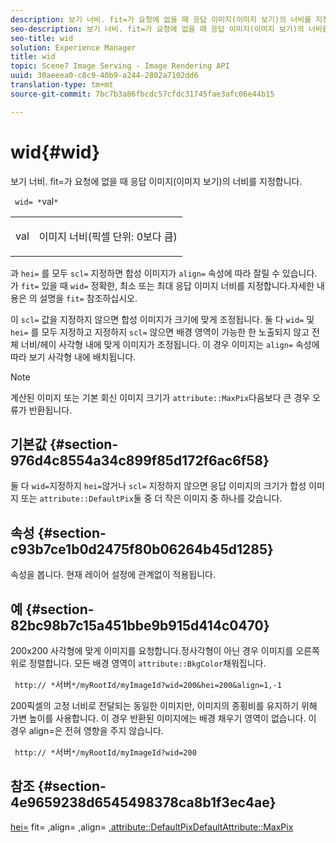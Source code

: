 ```yaml
---
description: 보기 너비. fit=가 요청에 없을 때 응답 이미지(이미지 보기)의 너비를 지정합니다.
seo-description: 보기 너비. fit=가 요청에 없을 때 응답 이미지(이미지 보기)의 너비를 지정합니다.
seo-title: wid
solution: Experience Manager
title: wid
topic: Scene7 Image Serving - Image Rendering API
uuid: 30aeeea0-c8c9-40b9-a244-2802a7102dd6
translation-type: tm+mt
source-git-commit: 7bc7b3a86fbcdc57cfdc31745fae3afc06e44b15

---
```



# wid{#wid}

보기 너비. fit=가 요청에 없을 때 응답 이미지(이미지 보기)의 너비를 지정합니다.

` wid= *`val`*`

<table id="simpletable_E217453246F5441C896C1F69EA4D4218"> 
 <tr class="strow"> 
  <td class="stentry"> <p> <span class="varname"> val </span> </p> </td> 
  <td class="stentry"> <p>이미지 너비(픽셀 단위: 0보다 큼) </p> </td> 
 </tr> 
</table>

과 `hei=` 를 모두 `scl=` 지정하면 합성 이미지가 `align=` 속성에 따라 잘릴 수 있습니다. 가 `fit=` 있을 때 `wid=` 정확한, 최소 또는 최대 응답 이미지 너비를 지정합니다.자세한 내용은 의 설명을 `fit=` 참조하십시오.

이 `scl=` 값을 지정하지 않으면 합성 이미지가 크기에 맞게 조정됩니다. 둘 다 `wid=` 및 `hei=` 를 모두 지정하고 지정하지 `scl=` 않으면 배경 영역이 가능한 한 노출되지 않고 전체 너비/헤이 사각형 내에 맞게 이미지가 조정됩니다. 이 경우 이미지는 `align=` 속성에 따라 보기 사각형 내에 배치됩니다.

>[!NOTE]
>
>계산된 이미지 또는 기본 회신 이미지 크기가 `attribute::MaxPix`다음보다 큰 경우 오류가 반환됩니다.

## 기본값 {#section-976d4c8554a34c899f85d172f6ac6f58}

둘 다 `wid=`지정하지 `hei=`않거나 `scl=` 지정하지 않으면 응답 이미지의 크기가 합성 이미지 또는 `attribute::DefaultPix`둘 중 더 작은 이미지 중 하나를 갖습니다.

## 속성 {#section-c93b7ce1b0d2475f80b06264b45d1285}

속성을 봅니다. 현재 레이어 설정에 관계없이 적용됩니다.

## 예 {#section-82bc98b7c15a451bbe9b915d414c0470}

200x200 사각형에 맞게 이미지를 요청합니다.정사각형이 아닌 경우 이미지를 오른쪽 위로 정렬합니다. 모든 배경 영역이 `attribute::BkgColor`채워집니다.

` http:// *`서버`*/myRootId/myImageId?wid=200&hei=200&align=1,-1`

200픽셀의 고정 너비로 전달되는 동일한 이미지만, 이미지의 종횡비를 유지하기 위해 가변 높이를 사용합니다. 이 경우 반환된 이미지에는 배경 채우기 영역이 없습니다. 이 경우 align=은 전혀 영향을 주지 않습니다.

` http:// *`서버`*/myRootId/myImageId?wid=200`

## 참조 {#section-4e9659238d6545498378ca8b1f3ec4ae}

[hei=](../../../../../is-api/http-ref/image-serving-api-ref/c-http-protocol-reference/c-command-reference/r-is-http-hei.md#reference-6d6f556ccc0e4b98a815e8a5c1944a96) fit= [,](../../../../../is-api/http-ref/image-serving-api-ref/c-http-protocol-reference/c-command-reference/r-fit.md#reference-f11bff6d93d143d6b135de3a923bc989)align= [,](../../../../../is-api/http-ref/image-serving-api-ref/c-http-protocol-reference/c-command-reference/r-scl.md#reference-b2a74e493d0d407e98fe350551ba3fcc)align= [,](../../../../../is-api/http-ref/image-serving-api-ref/c-http-protocol-reference/c-command-reference/r-align.md#reference-b7d6b87c75124d78884f916dd6544bc7)[](../../../../../is-api/image-catalog/image-serving-api-ref/c-image-catalog-reference/c-attributes-reference/r-defaultpix.md#reference-996b2c22b30f4fd9b970c84063306df1)[attribute::DefaultPixDefaultAttribute::MaxPix](../../../../../is-api/image-catalog/image-serving-api-ref/c-image-catalog-reference/c-attributes-reference/r-maxpix.md#reference-e167d396ac794079ba8b5e6eb16eeda5)
